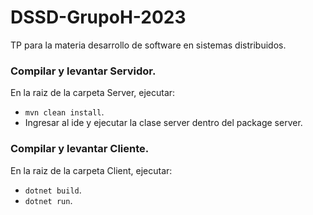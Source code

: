 # DSSD-GrupoH-2023
TP para la materia desarrollo de software en sistemas distribuidos.


### Compilar y levantar Servidor.
En la raiz de la carpeta Server, ejecutar:
- `mvn clean install`.
- Ingresar al ide y ejecutar la clase server dentro del package server.

### Compilar y levantar Cliente.
En la raiz de la carpeta Client, ejecutar:
- `dotnet build`.
- `dotnet run`.
